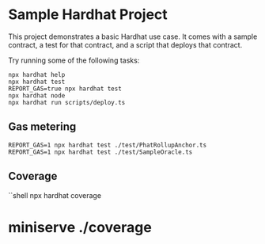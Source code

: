 # Sample Hardhat Project

This project demonstrates a basic Hardhat use case. It comes with a sample contract, a test for that contract, and a script that deploys that contract.

Try running some of the following tasks:

```shell
npx hardhat help
npx hardhat test
REPORT_GAS=true npx hardhat test
npx hardhat node
npx hardhat run scripts/deploy.ts
```

## Gas metering

```shell
REPORT_GAS=1 npx hardhat test ./test/PhatRollupAnchor.ts
REPORT_GAS=1 npx hardhat test ./test/SampleOracle.ts
```

## Coverage

``shell
npx hardhat coverage
# miniserve ./coverage
```
